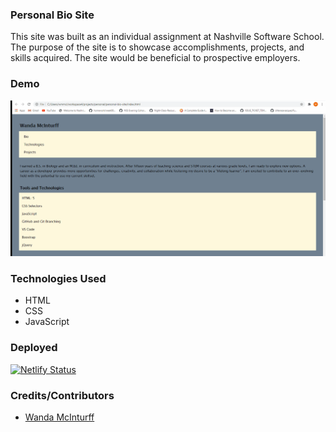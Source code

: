 ### Personal Bio Site
This site was built as an individual assignment at Nashville Software School. The purpose of the site is to showcase accomplishments, projects, and skills acquired. The site would be beneficial to prospective employers.

### Demo

![Personal Bio Site Demo](demo/personal.gif)

### Technologies Used
* HTML
* CSS
* JavaScript

### Deployed
[![Netlify Status](https://api.netlify.com/api/v1/badges/657c5646-2592-4ed6-b79e-c917780714e6/deploy-status)](https://app.netlify.com/sites/musing-lovelace-84e8f9/deploys)

### Credits/Contributors
 * [Wanda McInturff](https://github.com/wmmcinturff)